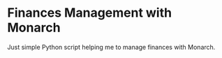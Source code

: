 # Finances Management with Monarch
Just simple Python script helping me to manage finances with Monarch.
